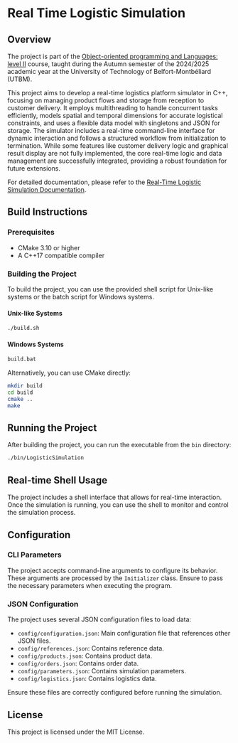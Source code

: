 # Real Time Logistic Simulation

## Overview

The project is part of the 
[Object-oriented programming and Languages: level II](https://guide-ue.utbm.fr/en/ue/2024/PR72/AI) course, taught 
during the Autumn semester of the 2024/2025 academic year at the 
University of Technology of Belfort-Montbéliard (UTBM).

This project aims to develop a real-time logistics platform simulator in
 C++, focusing on managing product flows and storage from reception to 
customer delivery. It employs multithreading to handle concurrent tasks 
efficiently, models spatial and temporal dimensions for accurate 
logistical constraints, and uses a flexible data model with singletons 
and JSON for storage. The simulator includes a real-time command-line 
interface for dynamic interaction and follows a structured workflow from
 initialization to termination. While some features like customer 
delivery logic and graphical result display are not fully implemented, 
the core real-time logic and data management are successfully 
integrated, providing a robust foundation for future extensions.

For detailed documentation, please refer to the [Real-Time Logistic Simulation Documentation](https://archive.org/details/real-time-logistic-simulation).

## Build Instructions

### Prerequisites

- CMake 3.10 or higher
- A C++17 compatible compiler

### Building the Project

To build the project, you can use the provided shell script for Unix-like systems or the batch script for Windows systems.

#### Unix-like Systems

```bash
./build.sh
```

#### Windows Systems

```cmd
build.bat
```

Alternatively, you can use CMake directly:

```bash
mkdir build
cd build
cmake ..
make
```

## Running the Project

After building the project, you can run the executable from the `bin` directory:

```bash
./bin/LogisticSimulation
```

## Real-time Shell Usage

The project includes a shell interface that allows for real-time interaction. Once the simulation is running, you can use the shell to monitor and control the simulation process.

## Configuration

### CLI Parameters

The project accepts command-line arguments to configure its behavior. These arguments are processed by the `Initializer` class. Ensure to pass the necessary parameters when executing the program.

### JSON Configuration

The project uses several JSON configuration files to load data:

- `config/configuration.json`: Main configuration file that references other JSON files.
- `config/references.json`: Contains reference data.
- `config/products.json`: Contains product data.
- `config/orders.json`: Contains order data.
- `config/parameters.json`: Contains simulation parameters.
- `config/logistics.json`: Contains logistics data.

Ensure these files are correctly configured before running the simulation.

## License

This project is licensed under the MIT License.
